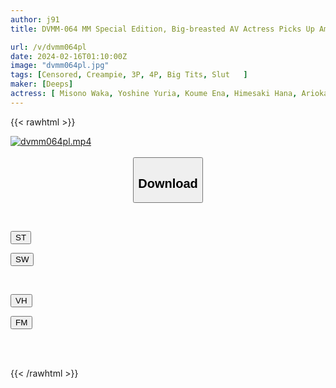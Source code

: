 ```yaml
---
author: j91
title: DVMM-064 MM Special Edition, Big-breasted AV Actress Picks Up Amateur Men! Invitation To A Full Course Service And Reverse 4P Harem Creampie Heaven At The Blue Sky Triple Big Breasts Beauty Salon! In The Magic Mirror Yuria Yoshine, Waka Misono, Miu Arioka/Misono Mizuhara, Hana Himesaki, Ena Koume

url: /v/dvmm064pl
date: 2024-02-16T01:10:00Z
image: "dvmm064pl.jpg"
tags: [Censored, Creampie, 3P, 4P, Big Tits, Slut	]
maker: [Deeps]
actress: [ Misono Waka, Yoshine Yuria, Koume Ena, Himesaki Hana, Arioka Miu ,Mizuhara Misono ]
---
```



{{< rawhtml >}}

<div class="video" data-videoid="JWAPQRXgGPSrRW">
    <a href="javascript:;">
        <img src="/v/dvmm064pl/dvmm064pl.jpg" width="WIDTH" height="HEIGHT" alt="dvmm064pl.mp4" loading="lazy">
    </a>
</div>

<script type="text/javascript" src="https://j91.asia/asset/on-demand-st.js"></script>

<br>
  <link rel="stylesheet" href="https://j91.asia/asset/bs5.css">
  
  <center>
  <button class="btn btn-primary" type="button" data-bs-toggle="collapse" data-bs-target=".multi-collapse" aria-expanded="false" aria-controls="multiCollapseExample1 multiCollapseExample2"><h2>Download</h2></button></center>
</p>
<div class="row">
  <div class="col">
    <div class="collapse multi-collapse" id="multiCollapseExample1">
      <div class="card card-body">
	      	      <br>
<div class="buttons">  
<p><a href="https://streamtape.to/v/JWAPQRXgGPSrRW" target="_blank"><button class="btn-hover color-3"><i class="fa fa-download"></i> ST</button></a></p>
<p><a href="https://cdnwish.com/mxm18b9st259" target="_blank"><button class="btn-hover color-2"><i class="fa fa-download"></i> SW</button></a></p></div>
    </div>
  </div>
</div>
  <div class="col">
    <div class="collapse multi-collapse" id="multiCollapseExample2">
      <div class="card card-body">
	      <br>
<div class="buttons">
<p><a href="https://vidhidepro.com/f/uq1wi3npte9e" target="_blank"><button class="btn-hover color-9"><i class="fa fa-download"></i> VH</button></a></p>
<p><a href="https://filemoon.sx/d/ud0s6wkl17b2"><button class="btn-hover color-8"><i class="fa fa-download"></i> FM</button></a></p></div>
<br><br>
      </div>
    </div>
  </div>
</div>

{{< /rawhtml >}}